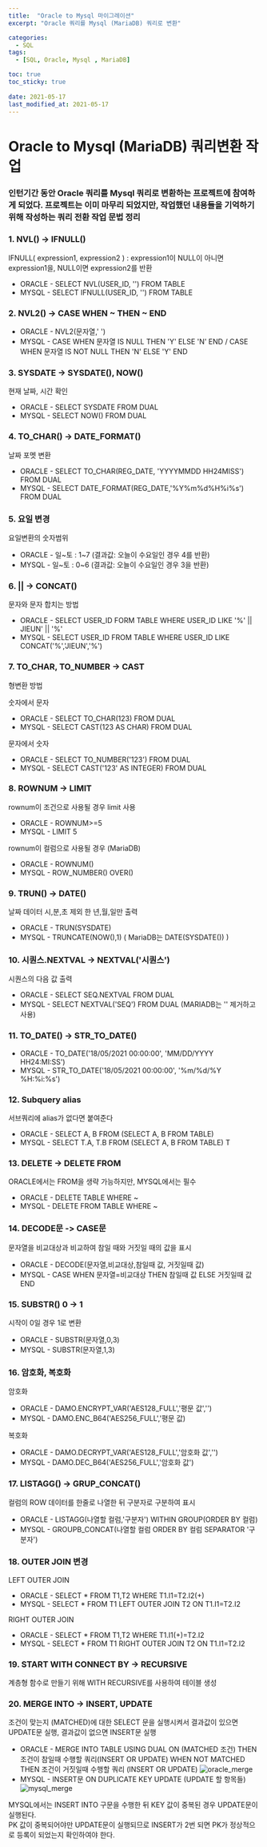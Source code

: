 ```yaml
---
title:  "Oracle to Mysql 마이그레이션"
excerpt: "Oracle 쿼리를 Mysql (MariaDB) 쿼리로 변환"

categories:
  - SQL
tags:
  - [SQL, Oracle, Mysql , MariaDB]

toc: true
toc_sticky: true
 
date: 2021-05-17
last_modified_at: 2021-05-17
---
```


# Oracle to Mysql (MariaDB) 쿼리변환 작업

### 인턴기간 동안 Oracle 쿼리를 Mysql 쿼리로 변환하는 프로젝트에 참여하게 되었다. 프로젝트는 이미 마무리 되었지만, 작업했던 내용들을 기억하기 위해 작성하는 쿼리 전환 작업 문법 정리   



### 1. NVL()  -> IFNULL()
  IFNULL( expression1, expression2 ) : expression1이 NULL이 아니면 expression1을, NULL이면 expression2를 반환
- ORACLE - SELECT NVL(USER_ID, '') FROM TABLE
- MYSQL - SELECT IFNULL(USER_ID, '') FROM TABLE 

### 2. NVL2() -> CASE WHEN ~ THEN ~ END
- ORACLE - NVL2(문자열,' ')
- MYSQL - CASE WHEN 문자열 IS NULL THEN 'Y' ELSE 'N' END / CASE WHEN 문자열 IS NOT NULL THEN 'N' ELSE 'Y' END
  

### 3. SYSDATE -> SYSDATE(), NOW()
현재 날짜, 시간 확인
- ORACLE - SELECT SYSDATE FROM DUAL
- MYSQL - SELECT NOW() FROM DUAL

### 4. TO_CHAR() -> DATE_FORMAT()
날짜 포멧 변환
- ORACLE - SELECT TO_CHAR(REG_DATE, 'YYYYMMDD HH24MISS') FROM DUAL
- MYSQL - SELECT DATE_FORMAT(REG_DATE,'%Y%m%d%H%i%s') FROM DUAL

### 5. 요일 변경
요일변환의 숫자범위
- ORACLE - 일~토 : 1~7 (결과값: 오늘이 수요일인 경우 4를 반환)
- MYSQL - 일~토 : 0~6 (결과값: 오늘이 수요일인 경우 3을 반환)

### 6. || -> CONCAT()
문자와 문자 합치는 방법
- ORACLE - SELECT USER_ID FORM TABLE WHERE USER_ID LIKE '%' || JIEUN' || '%'
- MYSQL - SELECT USER_ID FROM TABLE WHERE USER_ID LIKE CONCAT('%','JIEUN','%')
  
### 7. TO_CHAR, TO_NUMBER -> CAST
형변환 방법   

숫자에서 문자
- ORACLE - SELECT TO_CHAR(123) FROM DUAL 
- MYSQL - SELECT CAST(123 AS CHAR) FROM DUAL    
  
문자에서 숫자     
- ORACLE - SELECT TO_NUMBER('123') FROM DUAL
- MYSQL - SELECT CAST('123' AS INTEGER) FROM DUAL
  

### 8. ROWNUM -> LIMIT
rownum이 조건으로 사용될 경우 limit 사용
- ORACLE - ROWNUM>=5
- MYSQL - LIMIT 5   
  
rownum이 컬럼으로 사용될 경우 (MariaDB)
- ORACLE - ROWNUM()
- MYSQL - ROW_NUMBER() OVER()
  
### 9. TRUN() -> DATE()
날짜 데이터 시,분,초 제외 한 년,월,일만 출력
- ORACLE - TRUN(SYSDATE)
- MYSQL - TRUNCATE(NOW(),1) ( MariaDB는 DATE(SYSDATE()) )
  
### 10. 시퀀스.NEXTVAL -> NEXTVAL('시퀀스')
시퀀스의 다음 값 출력
- ORACLE - SELECT SEQ.NEXTVAL FROM DUAL
- MYSQL - SELECT NEXTVAL('SEQ') FROM DUAL (MARIADB는 '' 제거하고 사용)

### 11. TO_DATE() -> STR_TO_DATE()
- ORACLE - TO_DATE('18/05/2021 00:00:00', 'MM/DD/YYYY HH24:MI:SS')
- MYSQL - STR_TO_DATE('18/05/2021 00:00:00', '%m/%d/%Y %H:%i:%s')

### 12. Subquery alias
서브쿼리에 alias가 없다면 붙여준다
- ORACLE - SELECT A, B FROM (SELECT A, B FROM TABLE)
- MYSQL - SELECT T.A, T.B FROM (SELECT A, B FROM TABLE) T

### 13. DELETE -> DELETE FROM
ORACLE에서는 FROM을 생략 가능하지만, MYSQL에서는 필수
-  ORACLE - DELETE TABLE WHERE ~
-  MYSQL - DELETE FROM TABLE WHERE ~
  
### 14. DECODE문 -> CASE문
문자열을 비교대상과 비교하여 참일 때와 거짓일 때의 값을 표시
- ORACLE - DECODE(문자열,비교대상,참일때 값, 거짓일때 값)
- MYSQL - CASE WHEN 문자열=비교대상 THEN 참일때 값 ELSE 거짓일때 값 END
  
### 15. SUBSTR() 0 -> 1
시작이 0일 경우 1로 변환
- ORACLE - SUBSTR(문자열,0,3)
- MYSQL - SUBSTR(문자열,1,3)
  
### 16. 암호화, 복호화
암호화
- ORACLE - DAMO.ENCRYPT_VAR('AES128_FULL','평문 값','')
- MYSQL - DAMO.ENC_B64('AES256_FULL','평문 값)   

복호화
- ORACLE - DAMO.DECRYPT_VAR('AES128_FULL','암호화 값','')
- MYSQL - DAMO.DEC_B64('AES256_FULL','암호화 값')

### 17. LISTAGG() -> GRUP_CONCAT()
컬럼의 ROW 데이터를 한줄로 나열한 뒤 구분자로 구분하여 표시
- ORACLE - LISTAGG(나열할 컬럼,'구분자') WITHIN GROUP(ORDER BY 컬럼)
- MYSQL - GROUPB_CONCAT(나열할 컬럼 ORDER BY 컬럼 SEPARATOR '구분자')

### 18. OUTER JOIN 변경
LEFT OUTER JOIN
- ORACLE - SELECT * FROM T1,T2 WHERE T1.I1=T2.I2(+)
- MYSQL - SELECT * FROM T1 LEFT OUTER JOIN T2 ON T1.I1=T2.I2   

RIGHT OUTER JOIN
- ORACLE - SELECT * FROM T1,T2 WHERE T1.I1(+)=T2.I2
- MYSQL - SELECT * FROM T1 RIGHT OUTER JOIN T2 ON T1.I1=T2.I2

### 19. START WITH CONNECT BY -> RECURSIVE
계층형 함수로 만들기 위해 WITH RECURSIVE를 사용하여 테이블 생성

### 20. MERGE INTO -> INSERT, UPDATE
조건이 맞는지 (MATCHED)에 대한 SELECT 문을 실행시켜서 결과값이 있으면 UPDATE문 실행, 결과값이 없으면 INSERT문 실행

- ORACLE - MERGE INTO TABLE USING DUAL ON (MATCHED 조건) THEN 조건이 참일때 수행할 쿼리(INSERT OR UPDATE) WHEN NOT MATCHED THEN 조건이 거짓일때 수행할 쿼리 (INSERT OR UPDATE)
![oracle_merge](https://user-images.githubusercontent.com/62706198/118580567-12684700-b7cb-11eb-8452-ed8f784a8505.PNG) 
- MYSQL - INSERT문 ON DUPLICATE KEY UPDATE (UPDATE 할 항목들)
![mysql_merge](https://user-images.githubusercontent.com/62706198/118580590-1dbb7280-b7cb-11eb-927e-4970435bdf87.PNG)

MYSQL에서는 INSERT INTO 구문을 수행한 뒤 KEY 값이 중복된 경우 UPDATE문이 실행된다.   
PK 값이 중복되어야만 UPDATE문이 실행되므로 INSERT가 2번 되면 PK가 정상적으로 등록이 되었는지 확인하여야 한다.